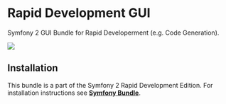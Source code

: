 Rapid Development GUI
==============================

Symfony 2 GUI Bundle for Rapid Developerment (e.g. Code Generation).

![](http://www.rgies.de/rad/rapid_development.png)


## Installation ##

This bundle is a part of the Symfony 2 Rapid Development Edition. For installation instructions see **[Symfony Bundle](http://www.github.com/rgies/symfony)**.